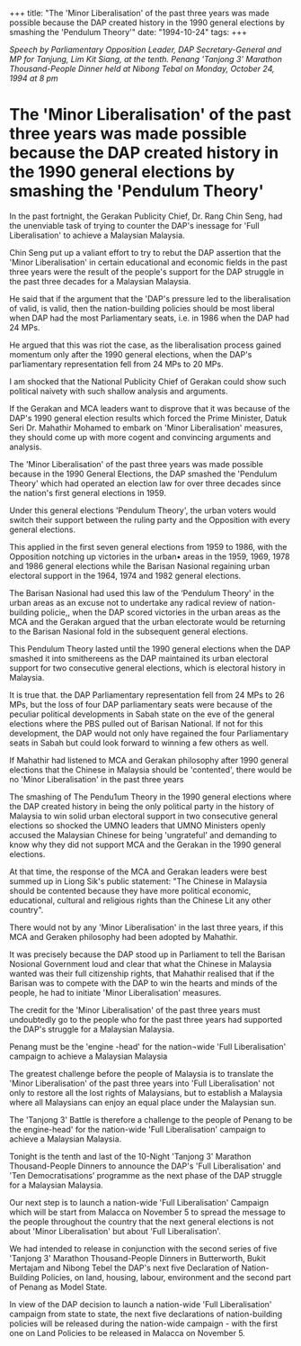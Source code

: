 +++ 
title: "The 'Minor Liberalisation' of the past three years was made possible because the DAP created history in the 1990 general elections by smashing the 'Pendulum Theory'"
date: "1994-10-24"
tags:
+++

_Speech by Parliamentary Opposition Leader, DAP Secretary-General and MP for Tanjung, Lim Kit Siang, at the tenth. Penang 'Tanjong 3' Marathon Thousand-People Dinner held at Nibong Tebal on Monday, October 24, 1994 at 8 pm_

# The 'Minor Liberalisation' of the past three years was made possible because the DAP created history in the 1990 general elections by smashing the 'Pendulum Theory'

In the past fortnight, the Gerakan Publicity Chief, Dr. Rang Chin Seng, had the unenviable task of trying to counter the DAP's inessage for 'Full Liberalisation' to achieve a Malaysian Malaysia.</u>

Chin Seng put up a valiant effort to try to rebut the DAP assertion that the 'Minor Liberalisation' in certain educational and economic fields in the past three years were the result of the people's support for the DAP struggle in the past three decades for a Malaysian  Malaysia.

He said that if the argument that the 'DAP's pressure led to the liberalisation of valid, is valid, then the nation-building policies should be most liberal when DAP had the most Parliamentary seats, i.e. in 1986 when the DAP had 24 MPs.

He argued that this was riot the case, as the liberalisation process gained momentum only after the 1990 general elections, when the DAP's par1iamentary representation fell from 24 MPs to 20 MPs.

I am shocked that the National Publicity Chief of Gerakan could show such political naivety with such shallow analysis and arguments.

If the Gerakan and MCA leaders want to disprove that it was because of the DAP's 1990 general election results which forced the Prime Minister, Datuk Seri Dr. Mahathir Mohamed to embark on 'Minor Liberalisation' measures, they should come up with more cogent and convincing arguments and analysis.

The 'Minor Liberalisation' of the past three years was made possible because in
the 1990 General Elections, the DAP smashed the 'Pendulum Theory' which had operated an election law for over three decades since the nation's first general elections in 1959.

Under this general elections 'Pendulum Theory', the urban voters would switch their support between the ruling party and the Opposition with every general elections.

This applied in the first seven general elections from 1959 to 1986, with the Opposition notching up victories in the urban• areas in the 1959, 1969, 1978 and 1986 general  elections while the Barisan Nasional regaining urban electoral support in the 1964, 1974 and 1982 general elections.

The Barisan Nasional had used this law of the ‘Pendulum Theory' in the urban areas as an excuse not to undertake any radical review of nation-building policie,, when the DAP scored victories in the urban areas as the MCA and the Gerakan argued that the urban electorate would be returning to the Barisan Nasional fold in the subsequent general elections.

This Pendulum Theory lasted until the 1990 general elections when the DAP smashed it into smithereens as the DAP maintained its urban electoral support for two consecutive general elections, which is electoral history in Malaysia.

It is true that. the DAP Parliamentary representation fell from 24 MPs to 26 MPs, but the loss of four DAP parliamentary seats were because of the peculiar political developments in Sabah state on the eve of the general elections where the PBS pulled out of Barisan National. If not for this development, the DAP would not only have regained the four Parliamentary seats in Sabah but could look forward to winning a few others as well.

If Mahathir had listened to MCA and Gerakan philosophy after 1990 general elections that the Chinese in Malaysia should be 'contented', there would be no 'Minor Liberalisation' in the past three years

The smashing of The Pendu1um Theory in the 1990 general elections where the DAP created history in being the only political party in the history of Malaysia to win solid urban electoral support in two consecutive general elections so shocked the UMNO leaders that UMNO Ministers openly accused the Malaysian Chinese for being 'ungrateful' and demanding to know why they did not support MCA and the Gerakan in the 1990 general elections.

At that time, the response of the MCA and Gerakan leaders were best summed up in Liong Sik's public statement: "The Chinese in Malaysia should be contented because they have more political economic, educational, cultural and religious rights than the Chinese Lit any other country".

There would not by any 'Minor Liberalisation' in the last three years, if this MCA and Geraken philosophy had been adopted by Mahathir.

It was precisely because the DAP stood up in Parliament to tell the Barisan Nosional Government loud and clear that what the Chinese in Malaysia wanted was their full citizenship rights, that Mahathir realised that if the Barisan was to compete with the DAP to win the hearts and minds of the people, he had to initiate 'Minor Liberalisation' measures.

The credit for the 'Minor Liberalisation' of the past three years must undoubtedly go to the people who for the past three years had supported the DAP's struggle for a Malaysian Malaysia.

Penang must be the 'engine -head' for the nation¬wide 'Full Liberalisation' campaign to achieve a Malaysian Malaysia

The greatest challenge before the people of Malaysia is to translate the 'Minor Liberalisation' of the past three years into 'Full Liberalisation' not only to restore all the lost rights of Malaysians, but to establish a Malaysia where all Malaysians can enjoy an equal place under the Malaysian sun.

The 'Tanjong 3' Battle is therefore a challenge to the people of Penang to be the engine-head' for the nation-wide 'Full Liberalisation' campaign to achieve a Malaysian Malaysia.

Tonight is the tenth and last of the 10-Night 'Tanjong 3' Marathon Thousand-People Dinners to announce the DAP's 'Full Liberalisation' and 'Ten Democratisations’ programme as the next phase of the DAP struggle for a Malaysian Malaysia.

Our next step is to launch a nation-wide 'Full Liberalisation' Campaign which will be start from Malacca on November 5 to spread the message to the people throughout the country that the next general elections is not about 'Minor Liberalisation' but about 'Full Liberalisation'.

We had intended to release in conjunction with the second series of five 'Tanjong 3' Marathon Thousand-People Dinners in Butterworth, Bukit Mertajam and Nibong Tebel the DAP's next five Declaration of Nation-Building Policies, on land, housing, labour, environment and the second part of Penang as Model State.

In view of the DAP decision to launch a nation-wide 'Full Liberalisation' campaign from state to state, the next five declarations of nation-building policies will be released during the nation-wide campaign - with the first one on Land Policies to be released in Malacca on November 5.
 
